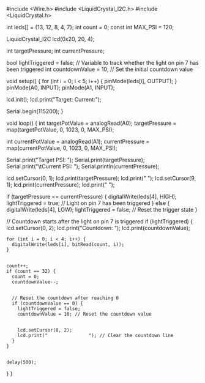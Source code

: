 #include <Wire.h>
#include <LiquidCrystal_I2C.h>
#include <LiquidCrystal.h>


int leds[] = {13, 12, 8, 4, 7};
int count = 0;
const int MAX_PSI = 120;


LiquidCrystal_I2C lcd(0x20, 20, 4);


int targetPressure;
int currentPressure;


bool lightTriggered = false; // Variable to track whether the light on pin 7 has been triggered
int countdownValue = 10; // Set the initial countdown value


void setup() {
  for (int i = 0; i < 5; i++) {
    pinMode(leds[i], OUTPUT);
  }
  pinMode(A0, INPUT);
  pinMode(A1, INPUT);


  lcd.init();
  lcd.print("Target: Current:");


  Serial.begin(115200);
}


void loop() {
  int targetPotValue = analogRead(A0);
  targetPressure = map(targetPotValue, 0, 1023, 0, MAX_PSI);


  int currentPotValue = analogRead(A1);
  currentPressure = map(currentPotValue, 0, 1023, 0, MAX_PSI);


  Serial.print("Target PSI: ");
  Serial.print(targetPressure);
  Serial.print("\tCurrent PSI: ");
  Serial.println(currentPressure);


  lcd.setCursor(0, 1);
  lcd.print(targetPressure);
  lcd.print("    ");
  lcd.setCursor(9, 1);
  lcd.print(currentPressure);
  lcd.print("    ");


  if (targetPressure <= currentPressure) {
    digitalWrite(leds[4], HIGH);
    lightTriggered = true; // Light on pin 7 has been triggered
  } else {
    digitalWrite(leds[4], LOW);
    lightTriggered = false; // Reset the trigger state
  }


  // Countdown starts after the light on pin 7 is triggered
  if (lightTriggered) {
    lcd.setCursor(0, 2);
    lcd.print("Countdown: ");
    lcd.print(countdownValue);
    
    for (int i = 0; i < 4; i++) {
      digitalWrite(leds[i], bitRead(count, i));
    }


    count++;
    if (count == 32) {
      count = 0;
      countdownValue--;


      // Reset the countdown after reaching 0
      if (countdownValue == 0) {
        lightTriggered = false;
        countdownValue = 10; // Reset the countdown value


        lcd.setCursor(0, 2);
        lcd.print("               "); // Clear the countdown line
      }
    }


    delay(500);
  }
}
